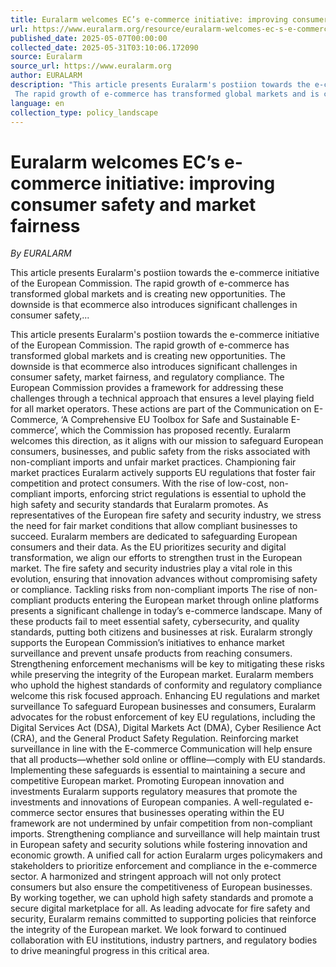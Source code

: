 ```yaml
---
title: Euralarm welcomes EC’s e-commerce initiative: improving consumer safety and market fairness
url: https://www.euralarm.org/resource/euralarm-welcomes-ec-s-e-commerce-initiative-improving-consumer-safety-and-market-fairness.html
published_date: 2025-05-07T00:00:00
collected_date: 2025-05-31T03:10:06.172090
source: Euralarm
source_url: https://www.euralarm.org
author: EURALARM
description: "This article presents Euralarm's postiion towards the e-commerce initiative of the European Commission. 
 The rapid growth of e-commerce has transformed global markets and is creating new opportunities. The downside is that ecommerce also introduces significant challenges in consumer safety,..."
language: en
collection_type: policy_landscape
---
```


# Euralarm welcomes EC’s e-commerce initiative: improving consumer safety and market fairness

*By EURALARM*

This article presents Euralarm's postiion towards the e-commerce initiative of the European Commission. 
 The rapid growth of e-commerce has transformed global markets and is creating new opportunities. The downside is that ecommerce also introduces significant challenges in consumer safety,...

This article presents Euralarm's postiion towards the e-commerce initiative of the European Commission. 
 The rapid growth of e-commerce has transformed global markets and is creating new opportunities. The downside is that ecommerce also introduces significant challenges in consumer safety, market fairness, and regulatory compliance. The European Commission provides a framework for addressing these challenges through a technical approach that ensures a level playing field for all market operators. These actions are part of the Communication on E-Commerce, ‘A Comprehensive EU Toolbox for Safe and Sustainable E-commerce’, which the Commission has proposed recently. Euralarm welcomes this direction, as it aligns with our mission to safeguard European consumers, businesses, and public safety from the risks associated with non-compliant imports and unfair market practices. 
 Championing fair market practices 
 Euralarm actively supports EU regulations that foster fair competition and protect consumers. With the rise of low-cost, non-compliant imports, enforcing strict regulations is essential to uphold the high safety and security standards that Euralarm promotes. As representatives of the European fire safety and security industry, we stress the need for fair market conditions that allow compliant businesses to succeed. 
 Euralarm members are dedicated to safeguarding European consumers and their data. As the EU prioritizes security and digital transformation, we align our efforts to strengthen trust in the European market. The fire safety and security industries play a vital role in this evolution, ensuring that innovation advances without compromising safety or compliance. 
 Tackling risks from non-compliant imports 
 The rise of non-compliant products entering the European market through online platforms presents a significant challenge in today’s e-commerce landscape. Many of these products fail to meet essential safety, cybersecurity, and quality standards, putting both citizens and businesses at risk. Euralarm strongly supports the European Commission’s initiatives to enhance market surveillance and prevent unsafe products from reaching consumers. Strengthening enforcement mechanisms will be key to mitigating these risks while preserving the integrity of the European market. Euralarm members who uphold the highest standards of conformity and regulatory compliance welcome this risk focused approach. 
 Enhancing EU regulations and market surveillance 
 To safeguard European businesses and consumers, Euralarm advocates for the robust enforcement of key EU regulations, including the Digital Services Act (DSA), Digital Markets Act (DMA), Cyber Resilience Act (CRA), and the General Product Safety Regulation. Reinforcing market surveillance in line with the E-commerce Communication will help ensure that all products—whether sold online or offline—comply with EU standards. Implementing these safeguards is essential to maintaining a secure and competitive European market. 
 Promoting European innovation and investments 
 Euralarm supports regulatory measures that promote the investments and innovations of European companies. A well-regulated e-commerce sector ensures that businesses operating within the EU framework are not undermined by unfair competition from non-compliant imports. Strengthening compliance and surveillance will help maintain trust in European safety and security solutions while fostering innovation and economic growth. 
 A unified call for action 
 Euralarm urges policymakers and stakeholders to prioritize enforcement and compliance in the e-commerce sector. A harmonized and stringent approach will not only protect consumers but also ensure the competitiveness of European businesses. By working together, we can uphold high safety standards and promote a secure digital marketplace for all. 
 As leading advocate for fire safety and security, Euralarm remains committed to supporting policies that reinforce the integrity of the European market. We look forward to continued collaboration with EU institutions, industry partners, and regulatory bodies to drive meaningful progress in this critical area.